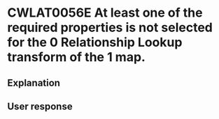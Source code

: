 # CWLAT0056E At least one of the required properties is not selected for the 0 Relationship Lookup transform of the 1 map.

## Explanation

## User response